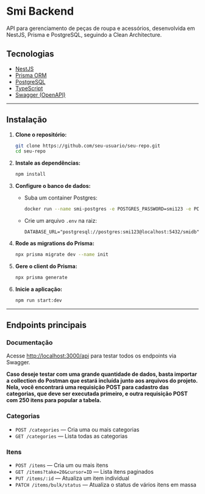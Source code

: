 # Smi Backend

API para gerenciamento de peças de roupa e acessórios, desenvolvida em NestJS, Prisma e PostgreSQL, seguindo a Clean Architecture.

## Tecnologias

- [NestJS](https://nestjs.com/)
- [Prisma ORM](https://www.prisma.io/)
- [PostgreSQL](https://www.postgresql.org/)
- [TypeScript](https://www.typescriptlang.org/)
- [Swagger (OpenAPI)](https://swagger.io/)

---

## Instalação

1. **Clone o repositório:**

   ```bash
   git clone https://github.com/seu-usuario/seu-repo.git
   cd seu-repo
   ```

2. **Instale as dependências:**

   ```bash
   npm install
   ```

3. **Configure o banco de dados:**

   - Suba um container Postgres:
     ```bash
     docker run --name smi-postgres -e POSTGRES_PASSWORD=smi123 -e POSTGRES_DB=smidb -p 5432:5432 -d postgres:15
     ```
   - Crie um arquivo `.env` na raiz:
     ```
     DATABASE_URL="postgresql://postgres:smi123@localhost:5432/smidb"
     ```

4. **Rode as migrations do Prisma:**

   ```bash
   npx prisma migrate dev --name init
   ```

5. **Gere o client do Prisma:**

   ```bash
   npx prisma generate
   ```

6. **Inicie a aplicação:**
   ```bash
   npm run start:dev
   ```

---

## Endpoints principais

### **Documentação**

Acesse [http://localhost:3000/api](http://localhost:3000/api) para testar todos os endpoints via Swagger.

**Caso deseje testar com uma grande quantidade de dados, basta importar a collection do Postman que estará incluída junto aos arquivos do projeto. Nela, você encontrará uma requisição POST para cadastro das categorias, que deve ser executada primeiro, e outra requisição POST com 250 itens para popular a tabela.**

### **Categorias**

- `POST /categories` — Cria uma ou mais categorias
- `GET /categories` — Lista todas as categorias

### **Itens**

- `POST /items` — Cria um ou mais itens
- `GET /items?take=20&cursor=ID` — Lista itens paginados
- `PUT /items/:id` — Atualiza um item individual
- `PATCH /items/bulk/status` — Atualiza o status de vários itens em massa
